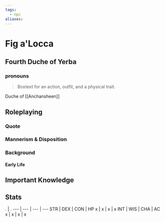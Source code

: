 ```yaml
---
tags:
  - npc
aliases:
---
```

# Fig a'Locca
## Fourth Duche of Yerba
### pronouns

> Boxtext for an action, outfit, and a physical trait.

Duche of [[Anchansheen]]

## Roleplaying
### Quote

### Mannerism & Disposition

### Background
#### Early Life

## Important Knowledge


## Stats
. | . 
--- | --- | --- | ---
STR | DEX | CON | HP
x | x | x | x
INT | WIS | CHA | AC
x | x | x | x